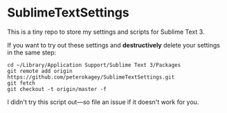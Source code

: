 # SublimeTextSettings
This is a tiny repo to store my settings and scripts for Sublime Text 3.

If you want to try out these settings and __destructively__ delete your settings in the same step:

```
cd ~/Library/Application Support/Sublime Text 3/Packages
git remote add origin https://github.com/peterokagey/SublimeTextSettings.git
git fetch
git checkout -t origin/master -f
```

I didn't try this script out—so file an issue if it doesn't work for you.
